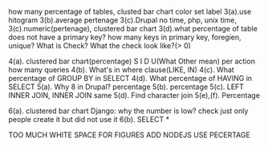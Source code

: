 how many percentage of tables, clusted bar chart
color set
label
3(a).use hitogram
3(b).average pertenage
3(c).Drupal no time, php, unix time,
3(c).numeric(pertenage), clustered bar chart
3(d).what percentage of table does not have a primary key?
     how many keys in primary key, foregien, unique?
     What is Check? What the check look like?(> 0)

4(a). clustered bar chart(percentage)
S I D U(What Other mean)
per action how many queries
4(b). What's in where clause(LIKE, IN)
4(c). What percentage of GROUP BY in SELECT
4(d). What percentage of HAVING in SELECT
5(a). Why 8 in Drupal? percentage
5(b). percentage
5(c). LEFT INNER JOIN, INNER JOIN same
5(d). Find character join
5(e),(f). Percentage

6(a). clustered bar chart
      Django: why the number is low? check just only people create it but did not use it
6(b). SELECT *

TOO MUCH WHITE SPACE FOR FIGURES
ADD NODEJS
USE PECERTAGE